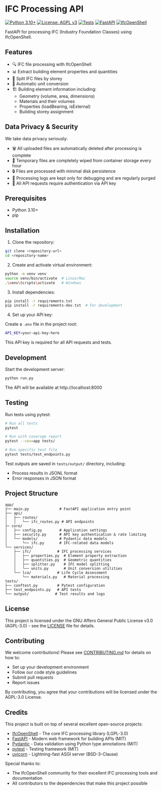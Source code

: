 # IFC Processing API

[![Python 3.10+](https://img.shields.io/badge/python-3.10+-blue.svg)](https://www.python.org/downloads/)
[![License: AGPL v3](https://img.shields.io/badge/License-AGPL%20v3-blue.svg)](https://www.gnu.org/licenses/agpl-3.0)
[![Tests](https://img.shields.io/badge/tests-pytest-green.svg)](https://docs.pytest.org/en/stable/)
[![FastAPI](https://img.shields.io/badge/FastAPI-0.109.2-009688.svg?logo=fastapi)](https://fastapi.tiangolo.com)
[![IfcOpenShell](https://img.shields.io/badge/IfcOpenShell-0.8.0-orange.svg)](https://ifcopenshell.org/)

FastAPI for processing IFC (Industry Foundation Classes) using IfcOpenShell.

## Features

- 🔍 IFC file processing with IfcOpenShell
- 📊 Extract building element properties and quantities
- 🏢 Split IFC files by storey
- 📏 Automatic unit conversion
- 🏗️ Building element information including:
  - Geometry (volume, area, dimensions)
  - Materials and their volumes
  - Properties (loadBearing, isExternal)
  - Building storey assignment

## Data Privacy & Security

We take data privacy seriously:

- 🗑️ All uploaded files are automatically deleted after processing is complete
- 🧹 Temporary files are completely wiped from container storage every hour
- 🔒 Files are processed with minimal disk persistence
- 📝 Processing logs are kept only for debugging and are regularly purged
- 🔐 All API requests require authentication via API key

## Prerequisites

- Python 3.10+
- pip

## Installation

1. Clone the repository:

```bash
git clone <repository-url>
cd <repository-name>
```

2. Create and activate virtual environment:

```bash
python -m venv venv
source venv/bin/activate  # Linux/Mac
.\venv\Scripts\activate   # Windows
```

3. Install dependencies:

```bash
pip install -r requirements.txt
pip install -r requirements-dev.txt  # For development
```

4. Set up your API key:

Create a `.env` file in the project root:

```bash
API_KEY=your-api-key-here
```

This API key is required for all API requests and tests.

## Development

Start the development server:

```bash
python run.py
```

The API will be available at http://localhost:8000

## Testing

Run tests using pytest:

```bash
# Run all tests
pytest

# Run with coverage report
pytest --cov=app tests/

# Run specific test file
pytest tests/test_endpoints.py
```

Test outputs are saved in `tests/output/` directory, including:

- Process results in JSONL format
- Error responses in JSON format

## Project Structure

```
app/
├── main.py              # FastAPI application entry point
├── api/
│   ├── routes/
│   │   └── ifc_routes.py # API endpoints
├─ core/
│   ├── config.py        # Application settings
│   ├── security.py      # API key authentication & rate limiting
│   └── models/          # Pydantic data models
│       └── ifc.py       # IFC-related data models
└── services/
    ├── ifc/            # IFC processing services
    │   ├── properties.py  # Element property extraction
    │   ├── quantities.py  # Geometric quantities
    │   ├── splitter.py    # IFC model splitting
    │   └── units.py       # Unit conversion utilities
    └── lca/            # Life Cycle Assessment
        └── materials.py   # Material processing
tests/
├── conftest.py         # Pytest configuration
├── test_endpoints.py   # API tests
└── output/            # Test results and logs
```

## License

This project is licensed under the GNU Affero General Public License v3.0 (AGPL-3.0) - see the [LICENSE](LICENSE) file for details.

## Contributing

We welcome contributions! Please see [CONTRIBUTING.md](CONTRIBUTING.md) for details on how to:

- Set up your development environment
- Follow our code style guidelines
- Submit pull requests
- Report issues

By contributing, you agree that your contributions will be licensed under the AGPL-3.0 License.

## Credits

This project is built on top of several excellent open-source projects:

- [IfcOpenShell](https://ifcopenshell.org/) - The core IFC processing library (LGPL-3.0)
- [FastAPI](https://fastapi.tiangolo.com/) - Modern web framework for building APIs (MIT)
- [Pydantic](https://docs.pydantic.dev/) - Data validation using Python type annotations (MIT)
- [pytest](https://docs.pytest.org/) - Testing framework (MIT)
- [uvicorn](https://www.uvicorn.org/) - Lightning-fast ASGI server (BSD-3-Clause)

Special thanks to:

- The IfcOpenShell community for their excellent IFC processing tools and documentation
- All contributors to the dependencies that make this project possible
